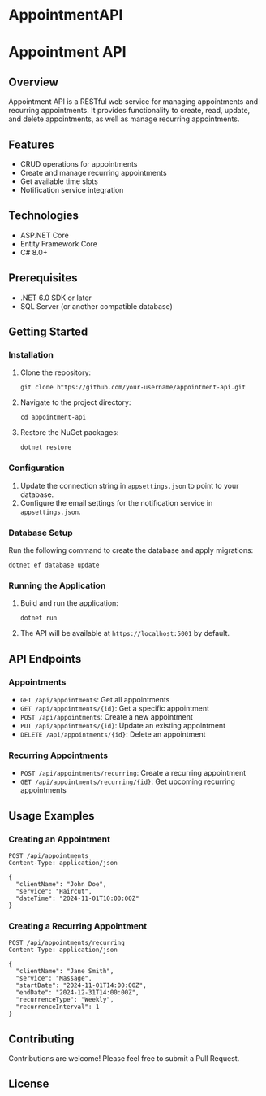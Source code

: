 # AppointmentAPI
# Appointment API

## Overview
Appointment API is a RESTful web service for managing appointments and recurring appointments. It provides functionality to create, read, update, and delete appointments, as well as manage recurring appointments.

## Features
- CRUD operations for appointments
- Create and manage recurring appointments
- Get available time slots
- Notification service integration

## Technologies
- ASP.NET Core
- Entity Framework Core
- C# 8.0+

## Prerequisites
- .NET 6.0 SDK or later
- SQL Server (or another compatible database)

## Getting Started

### Installation
1. Clone the repository:
   ```
   git clone https://github.com/your-username/appointment-api.git
   ```
2. Navigate to the project directory:
   ```
   cd appointment-api
   ```
3. Restore the NuGet packages:
   ```
   dotnet restore
   ```

### Configuration
1. Update the connection string in `appsettings.json` to point to your database.
2. Configure the email settings for the notification service in `appsettings.json`.

### Database Setup
Run the following command to create the database and apply migrations:
```
dotnet ef database update
```

### Running the Application
1. Build and run the application:
   ```
   dotnet run
   ```
2. The API will be available at `https://localhost:5001` by default.

## API Endpoints

### Appointments
- `GET /api/appointments`: Get all appointments
- `GET /api/appointments/{id}`: Get a specific appointment
- `POST /api/appointments`: Create a new appointment
- `PUT /api/appointments/{id}`: Update an existing appointment
- `DELETE /api/appointments/{id}`: Delete an appointment

### Recurring Appointments
- `POST /api/appointments/recurring`: Create a recurring appointment
- `GET /api/appointments/recurring/{id}`: Get upcoming recurring appointments

## Usage Examples

### Creating an Appointment
```http
POST /api/appointments
Content-Type: application/json

{
  "clientName": "John Doe",
  "service": "Haircut",
  "dateTime": "2024-11-01T10:00:00Z"
}
```

### Creating a Recurring Appointment
```http
POST /api/appointments/recurring
Content-Type: application/json

{
  "clientName": "Jane Smith",
  "service": "Massage",
  "startDate": "2024-11-01T14:00:00Z",
  "endDate": "2024-12-31T14:00:00Z",
  "recurrenceType": "Weekly",
  "recurrenceInterval": 1
}
```

## Contributing
Contributions are welcome! Please feel free to submit a Pull Request.

## License

